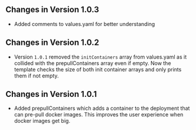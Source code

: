 ## Changes in Version 1.0.3

- Added comments to values.yaml for better understanding

## Changes in Version 1.0.2

- Version `1.0.1` removed the `initContainers` array from values.yaml as it collided with the prepullContainers 
  array even if empty. Now the template checks the size of both init container arrays and only prints them if not empty. 

## Changes in Version 1.0.1

- Added prepullContainers which adds a container to the deployment that can pre-pull docker images. This improves the user
  experience when docker images get big.
